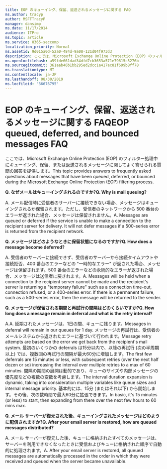```yaml
---
title: EOP のキューイング、保留、返送されるメッセージに関する FAQ
ms.author: tracyp
author: MSFTTracyP
manager: dansimp
ms.date: 11/17/2014
audience: ITPro
ms.topic: article
ms.service: O365-seccomp
localization_priority: Normal
ms.assetid: 9d015a0d-52a0-484d-9a08-121d04f973d3
description: ここでは、Microsoft Exchange Online Protection (EOP) のフィルター処理中にキューイング、保留、または返送されるメッセージに関してよく寄せられる質問の回答を提供します。
ms.openlocfilehash: a59fde661dad34dfd7cb3653a571e79615c5276b
ms.sourcegitcommit: 361aab46b1bb295ed2dcc1a417ac81f699b8ff78
ms.translationtype: MT
ms.contentlocale: ja-JP
ms.lasthandoff: 08/30/2019
ms.locfileid: "36676795"
---
```

# <a name="eop-queued-deferred-and-bounced-messages-faq"></a><span data-ttu-id="4ff4f-103">EOP のキューイング、保留、返送されるメッセージに関する FAQ</span><span class="sxs-lookup"><span data-stu-id="4ff4f-103">EOP queued, deferred, and bounced messages FAQ</span></span>

<span data-ttu-id="4ff4f-104">ここでは、Microsoft Exchange Online Protection (EOP) のフィルター処理中にキューイング、保留、または返送されるメッセージに関してよく寄せられる質問の回答を提供します。</span><span class="sxs-lookup"><span data-stu-id="4ff4f-104">This topic provides answers to frequently asked questions about messages that have been queued, deferred, or bounced during the Microsoft Exchange Online Protection (EOP) filtering process.</span></span>
  
 <span data-ttu-id="4ff4f-105">**Q. なぜメールはキューイングされるのですか?**</span><span class="sxs-lookup"><span data-stu-id="4ff4f-105">**Q. Why is mail queuing?**</span></span>
  
<span data-ttu-id="4ff4f-p101">A. メール配信時に受信者のサーバーに接続できない場合、メッセージはキューイングされるか保留されます。ただし、受信者のネットワークから 500 番台のエラーが返された場合、メッセージは保留されません。</span><span class="sxs-lookup"><span data-stu-id="4ff4f-p101">A. Messages are queued or deferred if the service is unable to make a connection to the recipient server for delivery. It will not defer messages if a 500-series error is returned from the recipient network.</span></span>
  
 <span data-ttu-id="4ff4f-109">**Q. メッセージはどのようなときに保留状態になるのですか?**</span><span class="sxs-lookup"><span data-stu-id="4ff4f-109">**Q. How does a message become deferred?**</span></span>
  
<span data-ttu-id="4ff4f-p102">A. 受信者のサーバーに接続できず、受信者のサーバーから接続タイムアウトや接続拒否、400 番台のエラーなどの "一時的なエラー" が返された場合、メッセージは保留されます。500 番台のエラーなどの永続的なエラーが返された場合、メッセージは送信者に戻されます。</span><span class="sxs-lookup"><span data-stu-id="4ff4f-p102">A. Messages will be held when a connection to the recipient server cannot be made and the recipient's server is returning a "temporary failure" such as a connection time-out, connection refused, or a 400-series error. If there is a permanent failure, such as a 500-series error, then the message will be returned to the sender.</span></span>
  
 <span data-ttu-id="4ff4f-113">**Q. メッセージが保留される期間と再試行の間隔はどのくらいですか?**</span><span class="sxs-lookup"><span data-stu-id="4ff4f-113">**Q. How long does a message remain in deferral and what is the retry interval?**</span></span>
  
<span data-ttu-id="4ff4f-114">A.</span><span class="sxs-lookup"><span data-stu-id="4ff4f-114">A.</span></span> <span data-ttu-id="4ff4f-115">延期されたメッセージは、1日の間、キューに残ります。</span><span class="sxs-lookup"><span data-stu-id="4ff4f-115">Messages in deferral will remain in our queues for 1 day.</span></span> <span data-ttu-id="4ff4f-116">メッセージの再試行は、受信者のメールシステムから返されたエラーに基づいて行われます。</span><span class="sxs-lookup"><span data-stu-id="4ff4f-116">Message retry attempts are based on the error we get back from the recipient's mail system.</span></span> <span data-ttu-id="4ff4f-117">最初のいくつかの deferrals は15分以内で、以降の再試行 (次の半周期以上) では、複数回の再試行の間隔が最大60分に増加します。</span><span class="sxs-lookup"><span data-stu-id="4ff4f-117">The first few deferrals are 15 minutes or less, with subsequent retries (over the next half dozen or so) increasing the interval over multiple retries to a max of 60 minutes.</span></span> <span data-ttu-id="4ff4f-118">間隔の期間の展開は動的であり、キューのサイズや内部メッセージの優先度などの複数の変数を考慮します。</span><span class="sxs-lookup"><span data-stu-id="4ff4f-118">The interval duration expansion is dynamic, taking into consideration multiple variables like queue sizes and internal message priority.</span></span> <span data-ttu-id="4ff4f-119">基本的には、15分 (またはそれ以下) から開始します。その後、次の数時間で最大60分に拡張できます。</span><span class="sxs-lookup"><span data-stu-id="4ff4f-119">In basic, it's 15 minutes (or less) to start, then expanding from there over the next few hours to 60 mins max.</span></span>
  
 <span data-ttu-id="4ff4f-120">**Q. メール サーバーが復元された後、キューイングされたメッセージはどのように配信されますか?**</span><span class="sxs-lookup"><span data-stu-id="4ff4f-120">**Q. After your email server is restored, how are queued messages distributed?**</span></span>
  
<span data-ttu-id="4ff4f-p104">A. メール サーバーが復元した後、キューに格納されたすべてのメッセージは、サーバーを利用できなくなったときに受信およびキューに格納された順序で自動的に処理されます。</span><span class="sxs-lookup"><span data-stu-id="4ff4f-p104">A. After your email server is restored, all queued messages are automatically processed in the order in which they were received and queued when the server became unavailable.</span></span>
